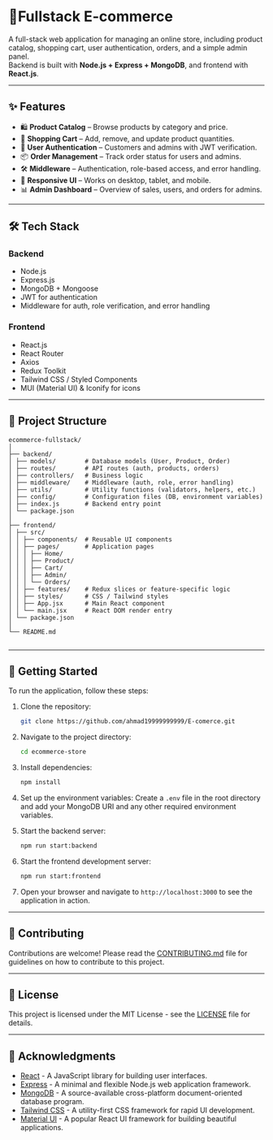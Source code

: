 # 🛒Fullstack E-commerce 

A full-stack web application for managing an online store, including product catalog, shopping cart, user authentication, orders, and a simple admin panel.  
Backend is built with **Node.js + Express + MongoDB**, and frontend with **React.js**.

---

## ✨ Features
- 🛍 **Product Catalog** – Browse products by category and price.  
- 🛒 **Shopping Cart** – Add, remove, and update product quantities.  
- 🔐 **User Authentication** – Customers and admins with JWT verification.  
- 📦 **Order Management** – Track order status for users and admins.  
- 🛠 **Middleware** – Authentication, role-based access, and error handling.  
- 📱 **Responsive UI** – Works on desktop, tablet, and mobile.  
- 📊 **Admin Dashboard** – Overview of sales, users, and orders for admins.


---

## 🛠 Tech Stack

### Backend
- Node.js
- Express.js
- MongoDB + Mongoose
- JWT for authentication
- Middleware for auth, role verification, and error handling

### Frontend
- React.js
- React Router
- Axios
- Redux Toolkit
- Tailwind CSS / Styled Components
- MUI (Material UI) & Iconify for icons

---

## 📂 Project Structure

```
ecommerce-fullstack/
│
├── backend/
│ ├── models/        # Database models (User, Product, Order)
│ ├── routes/        # API routes (auth, products, orders)
│ ├── controllers/   # Business logic
│ ├── middleware/    # Middleware (auth, role, error handling)
│ ├── utils/         # Utility functions (validators, helpers, etc.)
│ ├── config/        # Configuration files (DB, environment variables)
│ ├── index.js       # Backend entry point
│ └── package.json
│
├── frontend/
│ ├── src/
│ │ ├── components/  # Reusable UI components
│ │ ├── pages/       # Application pages
│ │ │ ├── Home/
│ │ │ ├── Product/
│ │ │ ├── Cart/
│ │ │ ├── Admin/
│ │ │ └── Orders/
│ │ ├── features/    # Redux slices or feature-specific logic
│ │ ├── styles/      # CSS / Tailwind styles
│ │ ├── App.jsx      # Main React component
│ │ └── main.jsx     # React DOM render entry
│ └── package.json
│
└── README.md


```
---

## 🚀 Getting Started

To run the application, follow these steps:

1. Clone the repository:
   ```bash
   git clone https://github.com/ahmad19999999999/E-comerce.git
   ```

2. Navigate to the project directory:
   ```bash
   cd ecommerce-store
   ```

3. Install dependencies:
   ```bash
   npm install
   ```

4. Set up the environment variables:
   Create a `.env` file in the root directory and add your MongoDB URI and any other required environment variables.

5. Start the backend server:

   ```bash
   npm run start:backend
   ```

6. Start the frontend development server:
   ```bash
   npm run start:frontend
   ```

7. Open your browser and navigate to `http://localhost:3000` to see the application in action.

---

## 📝 Contributing

Contributions are welcome! Please read the [CONTRIBUTING.md](CONTRIBUTING.md) file for guidelines on how to contribute to this project.

---

## 📝 License

This project is licensed under the MIT License - see the [LICENSE](LICENSE) file for details.

---

## 📌 Acknowledgments

- [React](https://reactjs.org/) - A JavaScript library for building user interfaces.
- [Express](https://expressjs.com/) - A minimal and flexible Node.js web application framework.
- [MongoDB](https://www.mongodb.com/) - A source-available cross-platform document-oriented database program.
- [Tailwind CSS](https://tailwindcss.com/) - A utility-first CSS framework for rapid UI development.
- [Material UI](https://mui.com/) - A popular React UI framework for building beautiful applications.
